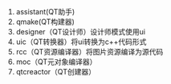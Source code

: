 1. assistant(QT助手)
2. qmake(QT构建器)
3. designer（QT设计师）设计师模式使用ui
4. uic（QT转换器）将ui转换为c++代码形式
5. rcc（QT资源编译器）将图片资源编译为源代码
6. moc（QT元对象编译器）
7. qtcreactor（QT创建器）
